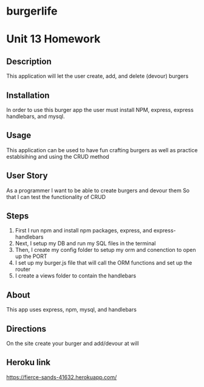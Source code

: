 # burgerlife

# Unit 13 Homework

## Description 
This application will let the user create, add, and delete (devour) burgers

## Installation
In order to use this burger app the user must install NPM, express, express handlebars, and mysql. 

## Usage 
This application can be used to have fun crafting burgers as well as practice establsihing and using the CRUD method

## User Story 
As a programmer 
I want to be able to create burgers and devour them 
So that I can test the functionality of CRUD


## Steps
1. First I run npm and install npm packages, express, and express-handlebars 
2. Next, I setup my DB and run my SQL files in the terminal 
3. Then, I create my config folder to setup my orm and conenction to open up the PORT
4. I set up my burger.js file that will call the ORM functions and set up the router 
5. I create a views folder to contain the handlebars  


## About
This app uses express, npm, mysql, and handlebars 

## Directions

On the site create your burger and add/devour at will

## Heroku link
https://fierce-sands-41632.herokuapp.com/ 
